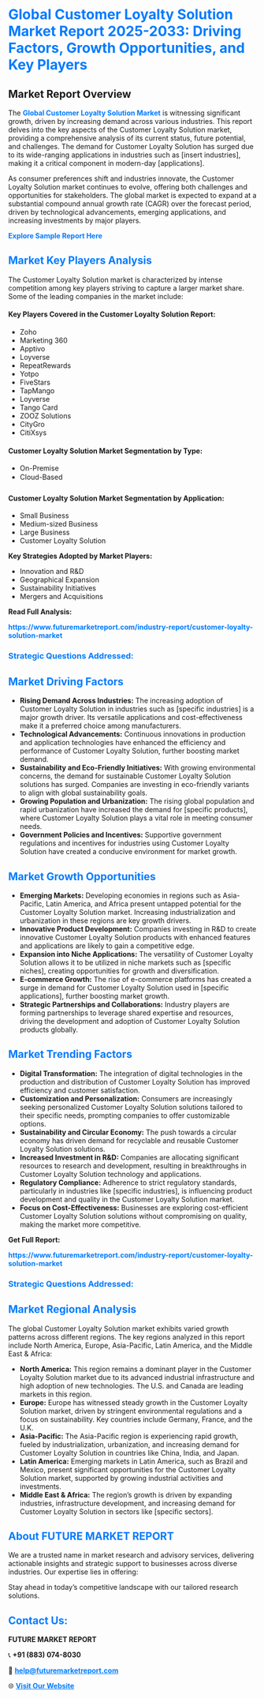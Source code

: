 <h1 style="color: #007BFF;">Global Customer Loyalty Solution Market Report 2025-2033: Driving Factors, Growth Opportunities, and Key Players</h1>

<section id="overview">
<h2>Market Report Overview</h2>
<p>The <a href="https://www.futuremarketreport.com/industry-report/customer-loyalty-solution-market" style="color: #007BFF; text-decoration: none;"><strong>Global Customer Loyalty Solution Market</strong></a> is witnessing significant growth, driven by increasing demand across various industries. This report delves into the key aspects of the Customer Loyalty Solution market, providing a comprehensive analysis of its current status, future potential, and challenges. The demand for Customer Loyalty Solution has surged due to its wide-ranging applications in industries such as [insert industries], making it a critical component in modern-day [applications].</p>
<p>As consumer preferences shift and industries innovate, the Customer Loyalty Solution market continues to evolve, offering both challenges and opportunities for stakeholders. The global market is expected to expand at a substantial compound annual growth rate (CAGR) over the forecast period, driven by technological advancements, emerging applications, and increasing investments by major players.</p>
</section>

<section id="overview">
<p><a href="https://www.futuremarketreport.com/request-sample/reportId=113103" style="color: #007BFF; text-decoration: none;"><strong>Explore Sample Report Here</strong></a></p>
</section>

<section id="key-players">
<h2 style="color: #007BFF;">Market Key Players Analysis</h2>
<p>The Customer Loyalty Solution market is characterized by intense competition among key players striving to capture a larger market share. Some of the leading companies in the market include:</p>
<h4>Key Players Covered in the Customer Loyalty Solution Report:</h4>
<ul><li>Zoho</li><li>Marketing 360</li><li>Apptivo</li><li>Loyverse</li><li>RepeatRewards</li><li>Yotpo</li><li>FiveStars</li><li>TapMango</li><li>Loyverse</li><li>Tango Card</li><li>ZOOZ Solutions</li><li>CityGro</li><li>CitiXsys</li></ul>
<h4>Customer Loyalty Solution Market Segmentation by Type:</h4>
<ul><li>On-Premise</li><li>Cloud-Based</li></ul>

<h4>Customer Loyalty Solution Market Segmentation by Application:</h4>
<ul><li>Small Business</li><li>Medium-sized Business</li><li>Large Business</li><li>Customer Loyalty Solution</li></ul>
<p><strong>Key Strategies Adopted by Market Players:</strong></p>
<ul>
<li>Innovation and R&D</li>
<li>Geographical Expansion</li>
<li>Sustainability Initiatives</li>
<li>Mergers and Acquisitions</li>
</ul>
</section>

<section>
<p><strong>Read Full Analysis: </strong></p><a href="https://www.futuremarketreport.com/industry-report/customer-loyalty-solution-market" style="color: #007BFF; text-decoration: none;"><strong>https://www.futuremarketreport.com/industry-report/customer-loyalty-solution-market</strong></a>
<h3 style="color: #007BFF;">Strategic Questions Addressed:</h3>
</section>

<section id="driving-factors">
<h2 style="color: #007BFF;">Market Driving Factors</h2>
<ul>
<li><strong>Rising Demand Across Industries:</strong> The increasing adoption of Customer Loyalty Solution in industries such as [specific industries] is a major growth driver. Its versatile applications and cost-effectiveness make it a preferred choice among manufacturers.</li>
<li><strong>Technological Advancements:</strong> Continuous innovations in production and application technologies have enhanced the efficiency and performance of Customer Loyalty Solution, further boosting market demand.</li>
<li><strong>Sustainability and Eco-Friendly Initiatives:</strong> With growing environmental concerns, the demand for sustainable Customer Loyalty Solution solutions has surged. Companies are investing in eco-friendly variants to align with global sustainability goals.</li>
<li><strong>Growing Population and Urbanization:</strong> The rising global population and rapid urbanization have increased the demand for [specific products], where Customer Loyalty Solution plays a vital role in meeting consumer needs.</li>
<li><strong>Government Policies and Incentives:</strong> Supportive government regulations and incentives for industries using Customer Loyalty Solution have created a conducive environment for market growth.</li>
</ul>
</section>

<section id="growth-opportunities">
<h2 style="color: #007BFF;">Market Growth Opportunities</h2>
<ul>
<li><strong>Emerging Markets:</strong> Developing economies in regions such as Asia-Pacific, Latin America, and Africa present untapped potential for the Customer Loyalty Solution market. Increasing industrialization and urbanization in these regions are key growth drivers.</li>
<li><strong>Innovative Product Development:</strong> Companies investing in R&D to create innovative Customer Loyalty Solution products with enhanced features and applications are likely to gain a competitive edge.</li>
<li><strong>Expansion into Niche Applications:</strong> The versatility of Customer Loyalty Solution allows it to be utilized in niche markets such as [specific niches], creating opportunities for growth and diversification.</li>
<li><strong>E-commerce Growth:</strong> The rise of e-commerce platforms has created a surge in demand for Customer Loyalty Solution used in [specific applications], further boosting market growth.</li>
<li><strong>Strategic Partnerships and Collaborations:</strong> Industry players are forming partnerships to leverage shared expertise and resources, driving the development and adoption of Customer Loyalty Solution products globally.</li>
</ul>
</section>

<section id="trending-factors">
<h2 style="color: #007BFF;">Market Trending Factors</h2>
<ul>
<li><strong>Digital Transformation:</strong> The integration of digital technologies in the production and distribution of Customer Loyalty Solution has improved efficiency and customer satisfaction.</li>
<li><strong>Customization and Personalization:</strong> Consumers are increasingly seeking personalized Customer Loyalty Solution solutions tailored to their specific needs, prompting companies to offer customizable options.</li>
<li><strong>Sustainability and Circular Economy:</strong> The push towards a circular economy has driven demand for recyclable and reusable Customer Loyalty Solution solutions.</li>
<li><strong>Increased Investment in R&D:</strong> Companies are allocating significant resources to research and development, resulting in breakthroughs in Customer Loyalty Solution technology and applications.</li>
<li><strong>Regulatory Compliance:</strong> Adherence to strict regulatory standards, particularly in industries like [specific industries], is influencing product development and quality in the Customer Loyalty Solution market.</li>
<li><strong>Focus on Cost-Effectiveness:</strong> Businesses are exploring cost-efficient Customer Loyalty Solution solutions without compromising on quality, making the market more competitive.</li>
</ul>
</section>

<section>
<p><strong>Get Full Report: </strong></p><a href="https://www.futuremarketreport.com/industry-report/customer-loyalty-solution-market" style="color: #007BFF; text-decoration: none;"><strong>https://www.futuremarketreport.com/industry-report/customer-loyalty-solution-market</strong></a>
<h3 style="color: #007BFF;">Strategic Questions Addressed:</h3>
</section>


<section id="regional-analysis">
<h2 style="color: #007BFF;">Market Regional Analysis</h2>
<p>The global Customer Loyalty Solution market exhibits varied growth patterns across different regions. The key regions analyzed in this report include North America, Europe, Asia-Pacific, Latin America, and the Middle East & Africa:</p>
<ul>
<li><strong>North America:</strong> This region remains a dominant player in the Customer Loyalty Solution market due to its advanced industrial infrastructure and high adoption of new technologies. The U.S. and Canada are leading markets in this region.</li>
<li><strong>Europe:</strong> Europe has witnessed steady growth in the Customer Loyalty Solution market, driven by stringent environmental regulations and a focus on sustainability. Key countries include Germany, France, and the U.K.</li>
<li><strong>Asia-Pacific:</strong> The Asia-Pacific region is experiencing rapid growth, fueled by industrialization, urbanization, and increasing demand for Customer Loyalty Solution in countries like China, India, and Japan.</li>
<li><strong>Latin America:</strong> Emerging markets in Latin America, such as Brazil and Mexico, present significant opportunities for the Customer Loyalty Solution market, supported by growing industrial activities and investments.</li>
<li><strong>Middle East & Africa:</strong> The region’s growth is driven by expanding industries, infrastructure development, and increasing demand for Customer Loyalty Solution in sectors like [specific sectors].</li>
</ul>
</section>

<footer>
<h2 style="color: #007BFF;">About FUTURE MARKET REPORT</h2>
<p>We are a trusted name in market research and advisory services, delivering actionable insights and strategic support to businesses across diverse industries. Our expertise lies in offering:</p>

<p>Stay ahead in today’s competitive landscape with our tailored research solutions.</p>

<h2 style="color: #007BFF;">Contact Us:</h2>
<p><strong>FUTURE MARKET REPORT</strong></p>
<p>📞 <strong>+91 (883) 074-8030</strong></p>
<p>📧 <strong><a href="mailto:help@futuremarketreport.com" style="color: #007BFF;">help@futuremarketreport.com</a></strong></p>
<p>🌐 <strong><a href="https://www.futuremarketreport.com/" style="color: #007BFF;">Visit Our Website</a></strong></p>
</footer>